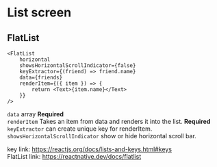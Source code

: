 # List screen

## FlatList
```
<FlatList
    horizontal
    showsHorizontalScrollIndicator={false}
    keyExtractor={(friend) => friend.name}
    data={friends}
    renderItem={({ item }) => {
        return <Text>{item.name}</Text>
    }}
/>
```

`data​` array <strong>Required</strong> <br>
`renderItem` Takes an item from data and renders it into the list. <strong>Required</strong> <br>
`keyExtractor` can create unique key for renderItem. <br>
`showsHorizontalScrollIndicator` show or hide horizontal scroll bar. <br>

key link: https://reactjs.org/docs/lists-and-keys.html#keys <br>
FlatList link: https://reactnative.dev/docs/flatlist <br>
